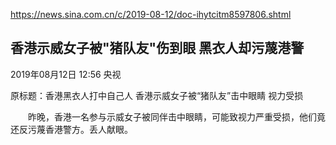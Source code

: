 https://news.sina.com.cn/c/2019-08-12/doc-ihytcitm8597806.shtml

## 香港示威女子被"猪队友"伤到眼 黑衣人却污蔑港警
2019年08月12日 12:56 央视

原标题：香港黑衣人打中自己人 香港示威女子被“猪队友”击中眼睛 视力受损

　　昨晚，香港一名参与示威女子被同伴击中眼睛，可能致视力严重受损，他们竟还反污蔑香港警方。丢人献眼。